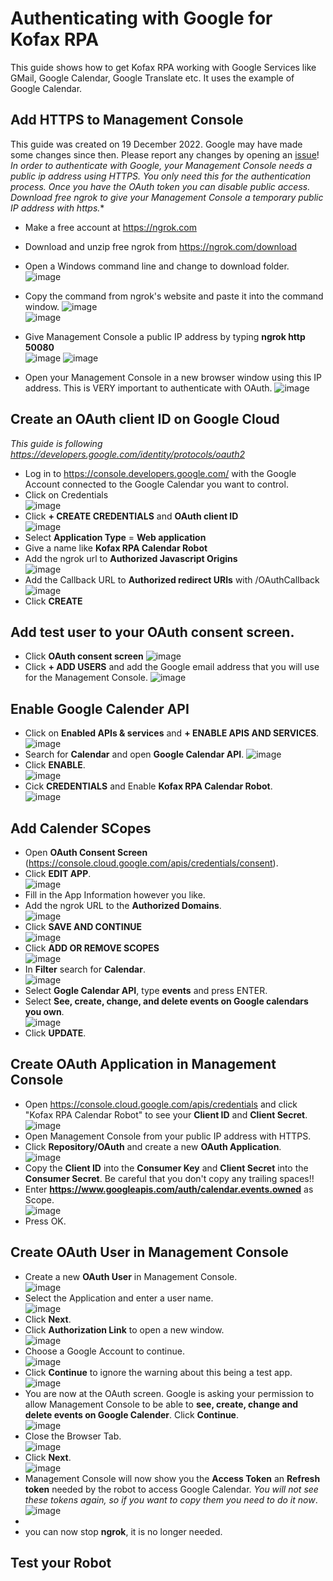 # Authenticating with Google for Kofax RPA
This guide shows how to get Kofax RPA working with Google Services like GMail, Google Calendar, Google Translate etc. It uses the example of Google Calendar.  
## Add HTTPS to Management Console
This guide was created on 19 December 2022. Google may have made some changes since then. Please report any changes by opening an [issue](https://github.com/KofaxRPA/Google/issues/new)!  
*In order to authenticate with Google, your Management Console needs a public ip address using HTTPS. You only need this for the authentication process. Once you have the OAuth token you can disable public access.*  
*Download free ngrok to give your Management Console a temporary public IP address with https.**  
* Make a free account at https://ngrok.com
* Download and unzip free ngrok from https://ngrok.com/download
* Open a Windows command line and change to download folder.  
![image](https://user-images.githubusercontent.com/47416964/208402679-2012336c-e891-4e26-a887-0d93ee01ef71.png)
* Copy the command from ngrok's website and paste it into the command window.
![image](https://user-images.githubusercontent.com/47416964/208402282-40f252a6-02e7-4942-a913-ddd020280906.png)  
![image](https://user-images.githubusercontent.com/47416964/208402864-a84ac121-5284-4493-ba5b-6db199485c5f.png)
* Give Management Console a public IP address by typing **ngrok http 50080**  
![image](https://user-images.githubusercontent.com/47416964/208403175-6e0da069-3c07-4809-a941-83715da69878.png)
![image](https://user-images.githubusercontent.com/47416964/208403507-c94911e1-4e82-4d78-bce2-cc676b3f8639.png)

* Open your Management Console in a new browser window using this IP address. This is VERY important to authenticate with OAuth.
![image](https://user-images.githubusercontent.com/47416964/208403660-8c82e9c0-0031-4920-98ed-3912f29fee14.png)

## Create an OAuth client ID on Google Cloud
*This guide is following https://developers.google.com/identity/protocols/oauth2*
* Log in to https://console.developers.google.com/ with the Google Account connected to the Google Calendar you want to control.
* Click on Credentials  
![image](https://user-images.githubusercontent.com/47416964/208400550-88fa7755-169a-4ac5-9630-ed0aed8475c4.png)
* Click **+ CREATE CREDENTIALS** and **OAuth client ID**  
![image](https://user-images.githubusercontent.com/47416964/208400825-c7a66bcd-49c2-4df2-a703-1d268ca4b705.png)
* Select **Application Type** = **Web application**
* Give a name like **Kofax RPA Calendar Robot**
* Add the ngrok url to **Authorized Javascript Origins**  
![image](https://user-images.githubusercontent.com/47416964/208404398-e4e9a09b-511e-48e5-8e87-6317871b0b5d.png)
* Add the Callback URL to **Authorized redirect URIs** with /OAuthCallback  
![image](https://user-images.githubusercontent.com/47416964/208404528-f8bbce0a-4660-4fbf-86ba-a4300d1c1288.png)
* Click **CREATE**
## Add test user to your OAuth consent screen.
* Click **OAuth consent screen**
![image](https://user-images.githubusercontent.com/47416964/208404740-0a64b2a1-63c4-42da-94a1-5057f8d3295f.png)
* Click **+ ADD USERS** and add the Google email address that you will use for the Management Console.
![image](https://user-images.githubusercontent.com/47416964/208405351-3c006b61-5f70-4b41-b538-0c5e48ebf3d8.png)
## Enable Google Calender API
* Click on **Enabled APIs & services** and **+ ENABLE APIS AND SERVICES**.  
![image](https://user-images.githubusercontent.com/47416964/208407182-6750f8fd-497a-4250-a4e7-25c249067bc4.png)
* Search for **Calendar** and open **Google Calendar API**.
![image](https://user-images.githubusercontent.com/47416964/208407451-80887782-adc7-4799-8d5f-91bb12e522fc.png)  
*  Click **ENABLE**.  
![image](https://user-images.githubusercontent.com/47416964/208407539-2ff9a4bd-ee73-4fe2-932d-359bd270e859.png)
* Cick **CREDENTIALS** and Enable **Kofax RPA Calendar Robot**.  
![image](https://user-images.githubusercontent.com/47416964/208407727-75889799-99f1-4117-bb8b-746ce5a9b5be.png)
## Add Calender SCopes
* Open **OAuth Consent Screen** (https://console.cloud.google.com/apis/credentials/consent).
* Click **EDIT APP**.  
![image](https://user-images.githubusercontent.com/47416964/208409952-67be182a-c7ce-412c-b487-ef512ff81d43.png)
* Fill in the App Information however you like.
* Add the ngrok URL to the **Authorized Domains**.  
![image](https://user-images.githubusercontent.com/47416964/208410173-0dd87ddd-1dd2-40d8-80bb-97826b576273.png)
* Click **SAVE AND CONTINUE**  
![image](https://user-images.githubusercontent.com/47416964/208410238-1b984a52-d580-4657-a50e-bdd471889f88.png)
* Click **ADD OR REMOVE SCOPES**  
![image](https://user-images.githubusercontent.com/47416964/208410358-bb12af7f-3756-4670-a1b9-5999e419b916.png)
* In **Filter** search for **Calendar**.  
![image](https://user-images.githubusercontent.com/47416964/208410678-fa114cc0-f4b8-4638-8613-720f32c24a35.png)
* Select **Gogle Calendar API**, type **events** and press ENTER.  
* Select **See, create, change, and delete events on Google calendars you own**.  
![image](https://user-images.githubusercontent.com/47416964/208410950-dc927d42-c9df-49d5-ab06-4b6e06ff22c0.png)
*  Click **UPDATE**.

## Create OAuth Application in Management Console
* Open https://console.cloud.google.com/apis/credentials and click "Kofax RPA Calendar Robot" to see your **Client ID** and **Client Secret**.  
![image](https://user-images.githubusercontent.com/47416964/208408456-77f3d962-72d7-4c3f-9a1e-5f7bacdfa662.png)
* Open Management Console from your public IP address with HTTPS.  
* Click **Repository/OAuth** and create a new **OAuth Application**.  
![image](https://user-images.githubusercontent.com/47416964/208408066-9f81b067-2b23-42d0-9bf8-82f9232df543.png)
* Copy the **Client ID** into the **Consumer Key** and **Client Secret** into the **Consumer Secret**. Be careful that you don't copy any trailing spaces!!
* Enter **https://www.googleapis.com/auth/calendar.events.owned** as Scope.  
![image](https://user-images.githubusercontent.com/47416964/208411329-37a90031-7a7b-418c-baa4-9388b2f5e0cb.png)
* Press OK.
## Create OAuth User in Management Console
* Create a new **OAuth User** in Management Console.  
![image](https://user-images.githubusercontent.com/47416964/208411505-053264ca-5e4f-482d-8240-75cddf2ed2f1.png)
* Select the Application and enter a user name.  
![image](https://user-images.githubusercontent.com/47416964/208411736-7e9f242f-f96b-4ca0-ab63-5b6a834b0b8d.png)
* Click **Next**.
* Click **Authorization Link** to open a new window.  
![image](https://user-images.githubusercontent.com/47416964/208411876-7a20a08e-ba5f-43d5-8c36-833382597bd6.png)
* Choose a Google Account to continue.  
![image](https://user-images.githubusercontent.com/47416964/208415138-c5ad4d32-1cbe-4239-9b25-b2768cdcc92f.png)
* Click **Continue** to ignore the warning about this being a test app.  
![image](https://user-images.githubusercontent.com/47416964/208415227-5d83f919-1acc-4e0a-895a-f16727e1d8c5.png)
* You are now at the OAuth screen. Google is asking your permission to allow Management Console to be able to **see, create, change and delete events on Google Calender**. Click **Continue**.  
![image](https://user-images.githubusercontent.com/47416964/208415444-c83f98ec-9b11-4f2a-8a01-d26aa4ec9176.png)  
* Close the Browser Tab.  
![image](https://user-images.githubusercontent.com/47416964/208415672-8ce52d14-aa34-4478-88d1-68754f1aa3aa.png)
* Click **Next**.  
![image](https://user-images.githubusercontent.com/47416964/208415765-5e6d5090-14f8-4cad-867d-bea72e1b1bd0.png)
* Management Console will now show you the **Access Token** an **Refresh token** needed by the robot to access Google Calendar. *You will not see these tokens again, so if you want to copy them you need to do it now*.
![image](https://user-images.githubusercontent.com/47416964/208416041-52ee85c4-54bd-4d9d-bc78-097a117955a2.png)
* 
* you can now stop **ngrok**, it is no longer needed.
## Test your Robot
